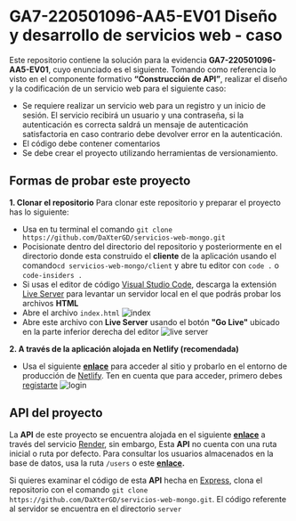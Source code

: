 # GA7-220501096-AA5-EV01 Diseño y desarrollo de servicios web - caso

Este repositorio contiene la solución para la evidencia **GA7-220501096-AA5-EV01**, cuyo enunciado es el siguiente.
Tomando como referencia lo visto en el componente formativo **“Construcción de API”**, realizar el diseño y la codificación de un servicio web para el siguiente caso:

- Se requiere realizar un servicio web para un registro y un inicio de sesión. El servicio recibirá un usuario y una contraseña, si la autenticación es correcta saldrá un mensaje de autenticación satisfactoria en caso contrario debe devolver error en la autenticación. 
- El código debe contener comentarios
- Se debe crear el proyecto utilizando herramientas de versionamiento.

## Formas de probar este proyecto

**1.  Clonar el repositorio**
Para clonar este repositorio y preparar el proyecto has lo siguiente:
- Usa en tu terminal el comando `git clone https://github.com/DaXterGD/servicios-web-mongo.git`
- Pocisionate dentro del directorio del repositorio y posteriormente en el directorio donde esta construido el **cliente** de la aplicación usando el comando`cd servicios-web-mongo/client` y abre tu editor con `code .` o `code-insiders .`
- Si usas el editor de código [Visual Studio Code](https://code.visualstudio.com/), descarga la extensión [Live Server](https://marketplace.visualstudio.com/items?itemName=ritwickdey.LiveServer) para levantar un servidor local en el que podrás probar los archivos **HTML**
- Abre el archivo `index.html`
![index](https://i.imgur.com/OBVuOOV.png)
- Abre este archivo con **Live Server** usando el botón **"Go Live"** ubicado en la parte inferior derecha del editor
![live server](https://i.imgur.com/ujbPGi0.png)

**2.  A través de la aplicación alojada en Netlify (recomendada)**
- Usa el siguiente **[enlace](https://acomernoseso.netlify.app/)** para acceder al sitio y probarlo en el entorno de producción de [Netlify](https://www.netlify.com/). Ten en cuenta que para acceder, primero debes [registarte](https://acomernoseso.netlify.app/sign-up)
![login](https://i.imgur.com/4VuF9ug.png)

## API del proyecto
La **API** de este proyecto se encuentra alojada en el siguiente **[enlace](https://a-comernos-eso-api.onrender.com/)** a través del servicio [Render](https://render.com/), sin embargo, Esta **API** no cuenta con una ruta inicial o ruta por defecto. Para consultar los usuarios almacenados en la base de datos, usa la ruta `/users` o este **[enlace](https://a-comernos-eso-api.onrender.com/users).**

Si quieres examinar el código de esta **API** hecha en [Express](https://expressjs.com/), clona el repositorio con el comando `git clone https://github.com/DaXterGD/servicios-web-mongo.git`. El código referente al servidor se encuentra en el directorio `server`